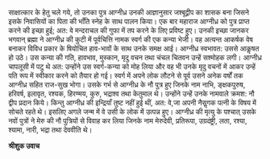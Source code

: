 साक्षात्कार के हेतु चले गये, तो उनका पुत्र आग्नीध्र उनकी आज्ञानुसार जश्बूद्वीप का शासक बना जिसने इसके निवासियों का पिता की भाँति स्नेह के साथ पालन किया। एक बार महाराज आग्नीध्र को पुत्र प्राप्त करने की इच्छा हुई; अत: वे मन्दराचल की गुफा में तप करने के लिए प्रविष्ट हुए। उनकी इच्छा जानकर भगवान् ब्रह्मा ने आग्नीध्र की कुटी में पूर्वचित्ति नामक स्वर्ग की एक कन्या भेजी। वह अत्यन्त आकर्षक वेष बनाकर विविध प्रकार के षियोचित हाव-भावों के साथ उनके समक्ष आई। आग्नीध्र स्वभावत: उससे आकॢषत हो उठे। उस कन्या की गति, हावभाव, मुस्कान, मृदु वचन तथा चंचल चितवन उन्हें सश्मोहक लगी। आग्नीध्र चापलूसी में पटु थे अत: उन्होंने उस स्वर्ग-कन्या को मोह लिया और वह भी उनके मृदु वचनों में आकर उन्हें पति रूप में स्वीकार करने को तैयार हो गई। स्वर्ग में अपने लोक लौटने से पूर्व उसने अनेक वर्षों तक आग्नीध्र सहित राज-सुख भोगा। उसके गर्भ से आग्नीध्र के नौ पुत्र हुए जिनके नाम नाभि, ङ्क्षकपुरुष, हरिवर्ष, इलावृत, रश्यक, हिरण्मय, कुरु, भद्राश्व तथा केतुमाल थे। उन्होंने उन्हें उनके नामवाले क्रमश: नौ द्वीप प्रदान किये। किन्तु आग्नीध्र की इन्द्रियाँ तुष्ट नहीं हुई थीं, अत: वे,जा अपनी नैसॢगक पत्नी के विषय में सोचते रहते थे। इसलिए अगले जन्म में वे उसी के लोक में उत्पन्न हुए। आग्नीध्र की मृत्यु के पश्चात् उसके नवों पुत्रों ने मेरु की नौ पुत्रियों से विवाह कर लिया जिनके नाम मेरुदेवी, प्रतिरूपा, उग्रदंष्ट्री, लता, रश्या, श्यामा, नारी, भद्रा तथा देववीति थे।  

**श्रीशुक उवाच** 